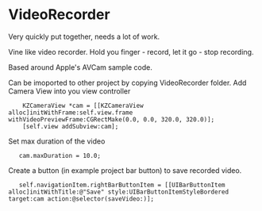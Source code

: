 VideoRecorder
================
Very quickly put together, needs a lot of work.

Vine like video recorder. Hold you finger - record, let it go - stop recording.

Based around Apple's AVCam sample code.


Can be imoported to other project by copying VideoRecorder folder. 
Add Camera View into you view controller 

        KZCameraView *cam = [[KZCameraView alloc]initWithFrame:self.view.frame withVideoPreviewFrame:CGRectMake(0.0, 0.0, 320.0, 320.0)];
        [self.view addSubview:cam];
       
Set max duration of the video

       cam.maxDuration = 10.0;

Create a button (in example project bar button) to save recorded video.

       self.navigationItem.rightBarButtonItem = [[UIBarButtonItem alloc]initWithTitle:@"Save" style:UIBarButtonItemStyleBordered target:cam action:@selector(saveVideo:)];

